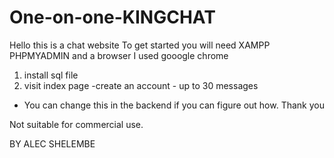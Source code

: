 # One-on-one-KINGCHAT

Hello this is a chat website 
To get started you will need XAMPP PHPMYADMIN and a browser I used gooogle chrome
1. install sql file
2. visit index page -create an account - up to 30 messages
- You can change this in the backend if you can figure out how.
Thank you 

Not suitable for commercial use.

BY ALEC SHELEMBE
